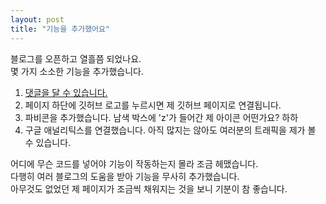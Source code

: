 ```yaml
---
layout: post
title: "기능을 추가했어요"
---
```


블로그를 오픈하고 열흘쯤 되었나요.  
몇 가지 소소한 기능을 추가했습니다.

1. [댓글을 달 수 있습니다.][com]
2. 페이지 하단에 깃허브 로고를 누르시면 제 깃허브 페이지로 연결됩니다.
3. 파비콘을 추가했습니다. 남색 박스에 'z'가 들어간 제 아이콘 어떤가요? 하하
4. 구글 애널리틱스를 연결했습니다. 아직 많지는 않아도 여러분의 트래픽을 제가 볼 수 있습니다.

어디에 무슨 코드를 넣어야 기능이 작동하는지 몰라 조금 헤맸습니다.  
다행히 여러 블로그의 도움을 받아 기능을 무사히 추가했습니다.  
아무것도 없었던 제 페이지가 조금씩 채워지는 것을 보니 기분이 참 좋습니다.

[com]: https://ziw8.github.io/2024/01/06/comments.html "댓글을 달 수 있어요!"

